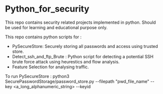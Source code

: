 # Python_for_security
This repo contains security related projects implemented in python. Should be used for learning and educational purpose only.

This repo contains python scripts for :

* PySecureStore: Securely storing all passwords and access using trusted store.
* Detect_ssh_and_ftp_Brute : Python script for detecting a potential SSH brute force attack using heurestics and flow analysis.
* Feature Selection for analysing traffic.

To run PySecureStore : 
python3 SecurePasswordStorage/password_store.py --filepath "pwd_file_name" --key <a_long_alphanumeric_string> --keyid <ID>  

